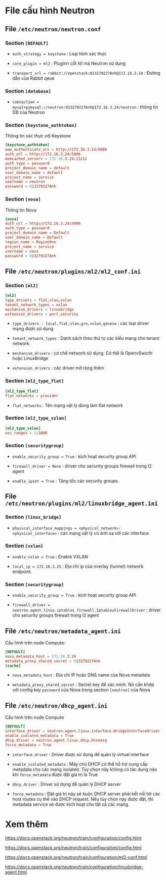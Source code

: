 # File cấu hình Neutron

## File `/etc/neutron/neutron.conf`

### Section `[DEFAULT]`

- `auth_strategy = keystone` : Loại hình xác thực

- `core_plugin = ml2` : Pluginn cốt lõi mà Neutron sử dụng

- `transport_url = rabbit://openstack:013279227Anh@172.16.3.24` : Đường dẫn của Rabbit qeue


### Section `[database]`

- `connection = mysql+pymysql://neutron:013279227Anh@172.16.3.24/neutron` : thông tin DB của Neutron

### Section `[keystone_authtoken]`

Thông tin xác thực với Keystone

```conf
[keystone_authtoken]
www_authenticate_uri = http://172.16.3.24:5000
auth_url = http://172.16.3.24:5000
memcached_servers = 172.16.3.24:11211
auth_type = password
project_domain_name = default
user_domain_name = default
project_name = service
username = neutron
password = 013279227Anh
```

### Section `[nova]`

Thông tin Nova

```conf
[nova]
auth_url = http://172.16.3.24:5000
auth_type = password
project_domain_name = Default
user_domain_name = Default
region_name = RegionOne
project_name = service
username = nova
password = 013279227Anh
```

## File `/etc/neutron/plugins/ml2/ml2_conf.ini`

### Section `[ml2]`

```conf
[ml2]
type_drivers = flat,vlan,vxlan
tenant_network_types = vxlan
mechanism_drivers = linuxbridge
extension_drivers = port_security
```

- `type_drivers : local,flat,vlan,gre,vxlan,geneve` : các loại driver mạng được sử dụng 

- `tenant_network_types` : Danh sách theo thứ tự các kiểu mạng cho tenant network. 

- `mechanism_drivers` : cơ chế network sử dụng. Có thể là OpenvSwicth hoặc LinuxBridge

- `extension_drivers` : các driver mở rộng thêm

### Section `[ml2_type_flat]`

```conf
[ml2_type_flat]
flat_networks = provider
```

- `flat_networks` : Tên mạng vật lý dùng làm flat network

### Section `[ml2_type_vxlan]`

```conf
[ml2_type_vxlan]
vni_ranges = 1:1000
```

### Section `[securitygroup]`

- `enable_security_group = True` : kích hoạt security group API

- `firewall_driver = None` : driver cho security groups firewall trong l2 agent

- `enable_ipset = True` : Tăng tốc các security groups.

## File `/etc/neutron/plugins/ml2/linuxbridge_agent.ini`

### Section `[linux_bridge]`

- `physical_interface_mappings = <physical_network>:<physical_interface>` : các mạng vật lý có ánh xạ với các interface

### Section `[vxlan]`

- `enable_vxlan = True` : Enable VXLAN

- `local_ip = 172.16.3.25` : Địa chỉ ip của overlay (tunnel) network endpoint.

### Section `[securitygroup]`

- `enable_security_group = True` : kích hoạt security group API

- `firewall_driver = neutron.agent.linux.iptables_firewall.IptablesFirewallDriver` : driver cho security groups firewall trong l2 agent

## File `/etc/neutron/metadata_agent.ini`

Cấu hình trên node Compute:

```conf
[DEFAULT]
nova_metadata_host = 172.16.3.24
metadata_proxy_shared_secret = 013279227Anh
[cache]
```
- `nova_metadata_host` : Địa chỉ IP hoặc DNS name của Nova metadata

- `metadata_proxy_shared_secret` : Secret key để xác minh. Nó cần khớp với config key `password` của Nova trong section `[neutron]` của Nova

## File `/etc/neutron/dhcp_agent.ini`

Cấu hình trên node Compute

```conf
[DEFAULT]
interface_driver = neutron.agent.linux.interface.BridgeInterfaceDriver
enable_isolated_metadata = True
dhcp_driver = neutron.agent.linux.dhcp.Dnsmasq
force_metadata = True
```

- `interface_driver` : Driver được sử dụng để quản lý virtual interface

- `enable_isolated_metadata` : Máy chủ DHCP có thể hỗ trợ cung cấp metadata cho các mạng isolated. Tùy chọn này không có tác dụng nào khi `force_metadata` được đặt giá trị là True

- `dhcp_driver` : Driver sử dụng để quản lý DHCP server

- `force_metadata` : Đặt giá trị này sẽ buộc DHCP server phải kết nối tới các host routes cụ thể vào DHCP request. Nếu tùy chọn này được đặt, thì metadata service sẽ được kích hoạt cho tất cả các mạng.


# Xem thêm

https://docs.openstack.org/neutron/train/configuration/config.html

https://docs.openstack.org/neutron/train/configuration/config.html

https://docs.openstack.org/neutron/train/configuration/ml2-conf.html

https://docs.openstack.org/neutron/train/configuration/linuxbridge-agent.html